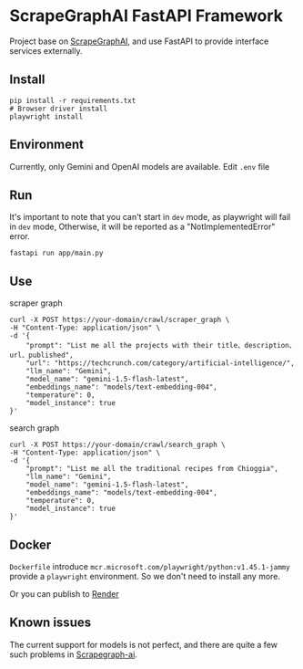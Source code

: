 # ScrapeGraphAI FastAPI Framework

Project base on [ScrapeGraphAI](https://github.com/ScrapeGraphAI/Scrapegraph-ai.git), and use FastAPI to provide interface services externally.

## Install

```shell
pip install -r requirements.txt
# Browser driver install
playwright install
```

## Environment
Currently, only Gemini and OpenAI models are available. Edit `.env` file

## Run
It's important to note that you can't start in `dev` mode, as playwright will fail in `dev` mode, Otherwise, it will be reported as a "NotImplementedError" error.
```shell
fastapi run app/main.py
```

## Use
scraper graph 
```shell
curl -X POST https://your-domain/crawl/scraper_graph \
-H "Content-Type: application/json" \
-d '{
    "prompt": "List me all the projects with their title、description、url、published",
    "url": "https://techcrunch.com/category/artificial-intelligence/",
    "llm_name": "Gemini",
    "model_name": "gemini-1.5-flash-latest",
    "embeddings_name": "models/text-embedding-004",
    "temperature": 0,
    "model_instance": true
}'

```

search graph 
```shell
curl -X POST https://your-domain/crawl/search_graph \
-H "Content-Type: application/json" \
-d '{
    "prompt": "List me all the traditional recipes from Chioggia",
    "llm_name": "Gemini",
    "model_name": "gemini-1.5-flash-latest",
    "embeddings_name": "models/text-embedding-004",
    "temperature": 0,
    "model_instance": true
}'
```

## Docker
`Dockerfile` introduce `mcr.microsoft.com/playwright/python:v1.45.1-jammy` provide a `playwright` environment. So we don't need to install any more.

Or you can publish to [Render](https://render.com/)

## Known issues
The current support for models is not perfect, and there are quite a few such problems in [Scrapegraph-ai](https://github.com/ScrapeGraphAI/Scrapegraph-ai/issues).